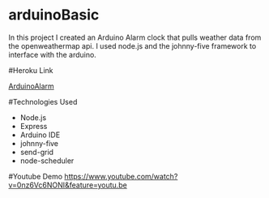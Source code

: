 # arduinoBasic

In this project I created an Arduino Alarm clock that pulls weather data from the openweathermap api.
I used node.js and the johnny-five framework to interface with the arduino. 

#Heroku Link

[ArduinoAlarm](arduinoweatherbasic.herokuapp.com)

#Technologies Used
- Node.js
- Express
- Arduino IDE
- johnny-five
- send-grid
- node-scheduler

#Youtube Demo
https://www.youtube.com/watch?v=0nz6Vc6NONI&feature=youtu.be
